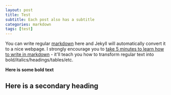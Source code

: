 ```yaml
---
layout: post
title: Test
subtitle: Each post also has a subtitle
categories: markdown
tags: [test]
---
```


You can write regular [markdown](https://markdowntutorial.com/) here and Jekyll will automatically convert it to a nice webpage.  I strongly encourage you to [take 5 minutes to learn how to write in markdown](http://markdowntutorial.com/) - it'll teach you how to transform regular text into bold/italics/headings/tables/etc.

**Here is some bold text**

## Here is a secondary heading
